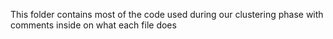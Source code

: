 This folder contains most of the code used during our clustering phase with comments inside on what each file does
